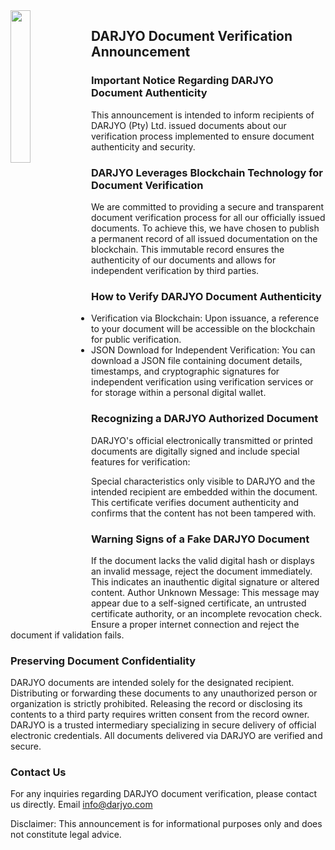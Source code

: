 <img src="https://avatars.githubusercontent.com/u/62150946?s=400&u=40f0ce61114f9713907296a27e26d0892646dd47&v=4" align="left" height="25%" width="25%">    

## DARJYO Document Verification Announcement
### Important Notice Regarding DARJYO Document Authenticity

This announcement is intended to inform recipients of DARJYO (Pty) Ltd. issued documents about our verification process implemented to ensure document authenticity and security.

### DARJYO Leverages Blockchain Technology for Document Verification

We are committed to providing a secure and transparent document verification process for all our officially issued documents. To achieve this, we have chosen to publish a permanent record of all issued documentation on the blockchain. This immutable record ensures the authenticity of our documents and allows for independent verification by third parties.

### How to Verify DARJYO Document Authenticity

- Verification via Blockchain: Upon issuance, a reference to your document will be accessible on the blockchain for public verification.
- JSON Download for Independent Verification: You can download a JSON file containing document details, timestamps, and cryptographic signatures for independent verification using verification services or for storage within a personal digital wallet.

### Recognizing a DARJYO Authorized Document

DARJYO's official electronically transmitted or printed documents are digitally signed and include special features for verification:

Special characteristics only visible to DARJYO and the intended recipient are embedded within the document. This certificate verifies document authenticity and confirms that the content has not been tampered with.

### Warning Signs of a Fake DARJYO Document

If the document lacks the valid digital hash or displays an invalid message, reject the document immediately. This indicates an inauthentic digital signature or altered content.
Author Unknown Message: This message may appear due to a self-signed certificate, an untrusted certificate authority, or an incomplete revocation check. Ensure a proper internet connection and reject the document if validation fails.

### Preserving Document Confidentiality

DARJYO documents are intended solely for the designated recipient. Distributing or forwarding these documents to any unauthorized person or organization is strictly prohibited. Releasing the record or disclosing its contents to a third party requires written consent from the record owner.
DARJYO is a trusted intermediary specializing in secure delivery of official electronic credentials. All documents delivered via DARJYO are verified and secure.

### Contact Us

For any inquiries regarding DARJYO document verification, please contact us directly.
Email info@darjyo.com

Disclaimer: This announcement is for informational purposes only and does not constitute legal advice.
